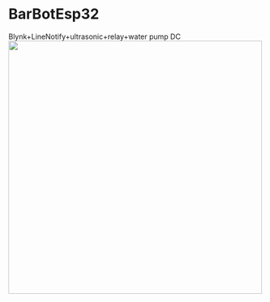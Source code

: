 # BarBotEsp32
Blynk+LineNotify+ultrasonic+relay+water pump DC
<img src="https://github.com/my_username/xxx/blob/master/Diagram.jpg" width="500"/>

